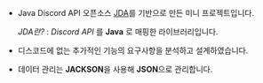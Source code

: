 - Java Discord API 오픈소스 [JDA](https://github.com/discord-jda/JDA)를 기반으로 만든 미니 프로젝트입니다.

     *JDA란?* : *Discord API* 를 **Java** 로 매핑한 라이브러리입니다.
- 디스코드에 없는 추가적인 기능의 요구사항을 분석하고 설계하였습니다. 
- 데이터 관리는 **JACKSON**을 사용해 **JSON**으로 관리합니다.
